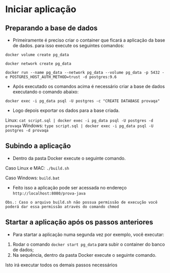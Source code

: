 # Iniciar aplicação

## Preparando a base de dados

- Primeiramente é preciso criar o container que ficará a aplicação da base de dados.
para isso execute os seguintes comandos:

`docker volume create pg_data`

`docker network create pg_data`

`docker run --name pg_data --network pg_data --volume pg_data -p 5432 -e POSTGRES_HOST_AUTH_METHOD=trust -d postgres:9.6`

- Após executado os comandos acima é necessário criar a base de dados executando o comando abaixo:

`docker exec -i pg_data psql -U postgres -c "CREATE DATABASE provaqa"`
- Logo depois exportar os dados para a base criada.

Linux: `cat script.sql | docker exec -i pg_data psql -U postgres -d provaqa`
Windows: `type script.sql | docker exec -i pg_data psql -U postgres -d provaqa`

## Subindo a aplicação

- Dentro da pasta Docker execute o seguinte comando.

Caso Linux e MAC:
`./build.sh`

Caso Windows:
`build.bat`

- Feito isso a aplicação pode ser acessada no endereço `http://localhost:8080/prova-java`

```
Obs.: Caso o arquivo build.sh não possua permissão de execução você poderá dar essa permissão através do comando chmod
```

## Startar a aplicação após os passos anteriores

- Para startar a aplicação numa segunda vez por exemplo, você executar:

1)  Rodar o comando `docker start pg_data` para subir o container do banco de dados; 
2)  Na sequência, dentro da pasta Docker execute o seguinte comando.

Isto irá executar todos os demais passos necessários

